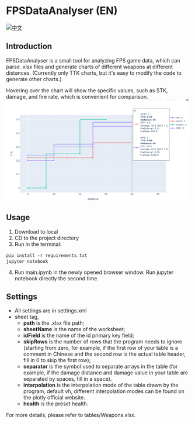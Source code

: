 # FPSDataAnalyser (EN)
[![中文](https://img.shields.io/badge/语言-中文-red.svg)](https://github.com/June12138/ShooterGameStatAnalyser/blob/main/README-CN.md)
## Introduction
FPSDataAnalyser is a small tool for analyzing FPS game data, which can parse .xlsx files and generate charts of different weapons at different distances. (Currently only TTK charts, but it's easy to modify the code to generate other charts.)

Hovering over the chart will show the specific values, such as STK, damage, and fire rate, which is convenient for comparison.
![alt text](screenshot.png)
## Usage
1. Download to local
2. CD to the project directory
3. Run in the terminal:
```
pip install -r requirements.txt
jupyter notebook
```
4. Run main.ipynb in the newly opened browser window. Run jupyter notebook directly the second time.

## Settings
- All settings are in settings.xml
- sheet tag,
  - **path** is the .xlsx file path;
  - **sheetName** is the name of the worksheet;
  - **idField** is the name of the id primary key field;
  - **skipRows** is the number of rows that the program needs to ignore (starting from zero, for example, if the first row of your table is a comment in Chinese and the second row is the actual table header, fill in 0 to skip the first row);
  - **separator** is the symbol used to separate arrays in the table (for example, if the damage distance and damage value in your table are separated by spaces, fill in a space).
  - **interpolation** is the interpolation mode of the table drawn by the program, default vh, different interpolation modes can be found on the plotly official website.
  - **health** is the preset health.

For more details, please refer to tables/Weapons.xlsx.